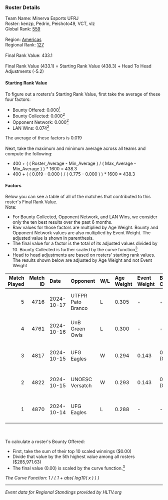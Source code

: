 ### Roster Details<br />
Team Name: Minerva Esports UFRJ<br />
Roster: kenzp, Pedrin, Peishoto49, VCT, vlz<br />
Global Rank: [559](../../standings_global_2025_02_28.md)<br />
<br />
Region: [Americas]( ../../standings_americas_2025_02_28.md)<br />
Regional Rank: [127]( ../../standings_americas_2025_02_28.md)<br />
<br />
Final Rank Value:  433.1<br />
<br />
Final Rank Value (433.1) = Starting Rank Value (438.3) + Head To Head Adjustments (-5.2)<br />

#### Starting Rank Value<br />
To figure out a rosters's Starting Rank Value, first take the average of these four factors:<br />
- Bounty Offered: 0.000[<sup>1</sup>](#table2)
- Bounty Collected: 0.000[<sup>2</sup>](#table1)
- Opponent Network: 0.000[<sup>2</sup>](#table1)
- LAN Wins: 0.074[<sup>2</sup>](#table1)

The average of these factors is 0.019<br />
<br />
Next, take the maximum and minimum average across all teams and compute the following:<br />
- 400 + ( ( Roster_Average - Min_Average ) / ( Max_Average - Min_Average ) ) * 1600 = 438.3
- 400 + ( ( 0.019 - 0.000 ) / ( 0.775 - 0.000 ) ) * 1600 = 438.3


#### Factors<br />
Below you can see a table of all of the matches that contributed to this roster's Final Rank Value.<br />
Note:<br />

- For Bounty Collected, Opponent Network, and LAN Wins, we consider only the ten best results over the past 6 months.
- Raw values for those factors are multiplied by Age Weight. Bounty and Opponent Network values are also multiplied by Event Weight. The adjusted value is shown in parenthesis.
- The final value for a factor is the total of its adjusted values divided by 10. Bounty Collected is further scaled by the curve function[<sup>3</sup>](#curveFunction)
- Head to head adjustments are based on rosters' starting rank values. The results shown below are adjusted by Age Weight and not Event Weight
<span id="table1"></span><br />


| Match Played | Match ID | Date       | Opponent          | W/L | Age Weight | Event Weight | Bounty Collected | Opponent Network | LAN Wins  | H2H Adj. | Roster                              |
| -: | -: | :- | :- | :- | :- | :- | :- | :- | :- | -: | :- |
|            5 |     4716 | 2024-10-17 | UTFPR Pato Branco | L   | 0.305      | -            | -                | -                | -         |    -4.53 | kenzp, Pedrin, Peishoto49, VCT, vlz |
|            4 |     4761 | 2024-10-16 | UnB Green Owls    | L   | 0.300      | -            | -                | -                | -         |    -4.39 | kenzp, Pedrin, Peishoto49, VCT, vlz |
|            3 |     4817 | 2024-10-15 | UFG Eagles        | W   | 0.294      | 0.143        | 0.000 (0.000)    | 0.014 (0.001)    | 1 (0.294) |     4.38 | kenzp, Pedrin, Peishoto49, VCT, vlz |
|            2 |     4822 | 2024-10-15 | UNOESC Versatch   | W   | 0.293      | 0.143        | 0.000 (0.000)    | 0.000 (0.000)    | 1 (0.293) |     4.13 | kenzp, Pedrin, Peishoto49, VCT, vlz |
|            1 |     4870 | 2024-10-14 | UFG Eagles        | L   | 0.288      | -            | -                | -                | -         |    -4.77 | kenzp, Pedrin, Peishoto49, VCT, vlz |

<br />
<span id="table2"></span><br />
To calculate a roster's Bounty Offered:<br />

- First, take the sum of their top 10 scaled winnings ($0.00)
- Divide that value by the 5th highest value among all rosters ($285,971.63)
- The final value (0.00) is scaled by the curve function.[<sup>3</sup>](#curveFunction)

<span id="curveFunction"></span>_The Curve Function: 1 / ( 1 + abs( log10( x ) ) )_<br />

---
_Event data for Regional Standings provided by HLTV.org_<br />
